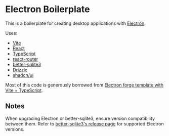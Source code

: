 # Electron Boilerplate

This is a boilerplate for creating desktop applications with [Electron](https://electronjs.org/).

Uses:

- [Vite](https://vitejs.dev/)
- [React](https://reactjs.org/)
- [TypeScript](https://www.typescriptlang.org/)
- [react-router](https://reactrouter.com/en/main)
- [better-sqlite3](https://github.com/WiseLibs/better-sqlite3)
- [Drizzle](https://orm.drizzle.team/)
- [shadcn/ui](https://ui.shadcn.com/)

Most of this code is generously borrowed from [Electron forge template with Vite + TypeScript](https://www.electronforge.io/templates/vite-+-typescript).

## Notes

When upgrading Electron or better-sqlite3, ensure version compatibility between them. Refer to [better-sqlite3's release page](https://github.com/WiseLibs/better-sqlite3/releases) for supported Electron versions.
